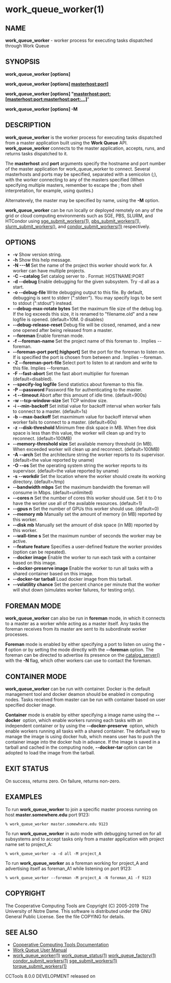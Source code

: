 






















# work_queue_worker(1)

## NAME
**work_queue_worker** - worker process for executing tasks
dispatched through Work Queue

## SYNOPSIS
****work_queue_worker [options] <masterhost> <port>****

****work_queue_worker [options] <masterhost:port]>****

****work_queue_worker [options] "<masterhost:port;[masterhost:port;masterhost:port;...]>****"

****work_queue_worker [options] -M <projectname>****

## DESCRIPTION

**work_queue_worker** is the worker process for executing tasks dispatched
from a master application built using the **Work Queue** API. **work_queue_worker**
connects to the master application, accepts, runs, and returns tasks dispatched to it.



The **masterhost** and **port** arguments specify the hostname and port
number of the master application for work_queue_worker to connect. Several
masterhosts and ports may be specified, separated with a semicolon (;), with the
worker connecting to any of the masters specified (When specifying multiple
masters, remember to escape the ; from shell interpretation, for example, using
quotes.)

Alternatevely, the master may be specified by name, using the **-M** option.



**work_queue_worker** can be run locally or deployed remotely on any of the
grid or cloud computing environments such as SGE, PBS, SLURM, and HTCondor using
[sge_submit_workers(1)](sge_submit_workers.md), [pbs_submit_workers(1)](pbs_submit_workers.md), [slurm_submit_workers()](slurm_submit_workers.md), and [condor_submit_workers(1)](condor_submit_workers.md) respectively.

## OPTIONS

- **-v** Show version string.
- **-h** Show this help message.
- **-N ---M <master-name>** Set the name of the project this worker should work for.  A worker can have multiple projects.
- **-C --catalog <catalog>** Set catalog server to <catalog>. Format: HOSTNAME:PORT
- **-d --debug <flag>** Enable debugging for the given subsystem. Try -d all as a start.
- **-o --debug-file <file>** Write debugging output to this file. By default, debugging is sent to stderr (":stderr"). You may specify logs to be sent to stdout (":stdout") instead.
- **--debug-max-rotate bytes** Set the maximum file size of the debug log.  If the log exceeds this size, it is renamed to "filename.old" and a new logfile is opened.  (default=10M. 0 disables)
- **--debug-release-reset** Debug file will be closed, renamed, and a new one opened after being released from a master.
- **--foreman** Enable foreman mode.
- **-f --foreman-name <name>** Set the project name of this foreman to <project>. Implies --foreman.
- **--foreman-port port[:highport]**  Set the port for the foreman to listen on.  If <highport> is specified the port is chosen from between <port> and <highport>. Implies --foreman.
- **-Z --foreman-port-file <file>** Select port to listen to at random and write to this file.  Implies --foreman.
- **-F --fast-abort <mult>** Set the fast abort multiplier for foreman (default=disabled).
- **--specify-log logfile** Send statistics about foreman to this file.
- **-P --password <pwfile>** Password file for authenticating to the master.
- **-t --timeout <time>** Abort after this amount of idle time. (default=900s)
- **-w --tcp-window-size <size>** Set TCP window size.
- **-i --min-backoff <time>** Set initial value for backoff interval when worker fails to connect to a master. (default=1s)
- **-b --max-backoff <time>** Set maxmimum value for backoff interval when worker fails to connect to a master. (default=60s)
- **-z --disk-threshold <size>** Minimum free disk space in MB. When free disk space is less than this value, the worker will clean up and try to reconnect. (default=100MB)
- **--memory-threshold size** Set available memory threshold (in MB). When exceeded worker will clean up and reconnect. (default=100MB)
- **-A --arch <arch>** Set the architecture string the worker reports to its supervisor. (default=the value reported by uname)
- **-O --os <os>** Set the operating system string the worker reports to its supervisor. (default=the value reported by uname)
- **-s --workdir <path>** Set the location where the worker should create its working directory. (default=/tmp)
- **--bandwidth mbps** Set the maximum bandwidth the foreman will consume in Mbps. (default=unlimited)
- **--cores n** Set the number of cores this worker should use.  Set it to 0 to have the worker use all of the available resources. (default=1)
- **--gpus n** Set the number of GPUs this worker should use. (default=0)
- **--memory mb** Manually set the amount of memory (in MB) reported by this worker.
- **--disk mb** Manually set the amount of disk space (in MB) reported by this worker.
- **--wall-time s** Set the maximum number of seconds the worker may be active.
- **--feature feature** Specifies a user-defined feature the worker provides (option can be repeated).
- **--docker image**  Enable the worker to run each task with a container based on this image.
- **--docker-preserve image**  Enable the worker to run all tasks with a shared container based on this image.
- **--docker-tar tarball**  Load docker image from this tarball.
- **--volatility chance** Set the percent chance per minute that the worker will shut down (simulates worker failures, for testing only).


## FOREMAN MODE

**work_queue_worker** can also be run in **foreman** mode, in which it connects to a
master as a worker while acting as a master itself.  Any tasks the foreman receives from
its master are sent to its subordinate worker processes.



**Foreman** mode is enabled by either specifying a port to listen on using the **-f <port>** option or by
setting the mode directly with the **--foreman** option.  The foreman can be directed to advertise its
presence on the [catalog_server()](catalog_server.md) with the **-N <project name>** flag, which other workers can use to
contact the foreman.

## CONTAINER MODE
**work_queue_worker** can be run with container. Docker is the default management tool and docker deamon should be enabled
in computing nodes. Tasks received from master can be run with container based on user specified docker image.



**Container** mode is enable by either specifying a image name using the **--docker <image>** option, which enable workers
running each tasks with an independent container or by using the **--docker-preserve <image>** option, which enable workers
running all tasks with a shared container. The default way to manage the image is using docker hub, which means user
has to push the container image into the docker hub in advance. If the image is saved in a tarball and cached in the
computing node, **--docker-tar <tarball>** option can be adopted to load the image from the tarball.

## EXIT STATUS
On success, returns zero.  On failure, returns non-zero.

## EXAMPLES

To run **work_queue_worker** to join a specific master process running on host **master.somewhere.edu** port 9123:
```
% work_queue_worker master.somewhere.edu 9123
```

To run **work_queue_worker** in auto mode with debugging turned on for all subsystems and
to accept tasks only from a master application with project name set to project_A:
```
% work_queue_worker -a -d all -M project_A
```

To run **work_queue_worker** as a foreman working for project_A and advertising itself as foreman_A1 while listening on port 9123:
```
% work_queue_worker --foreman -M project_A -N foreman_A1 -f 9123
```

## COPYRIGHT

The Cooperative Computing Tools are Copyright (C) 2005-2019 The University of Notre Dame.  This software is distributed under the GNU General Public License.  See the file COPYING for details.

## SEE ALSO


- [Cooperative Computing Tools Documentation]("../index.html")
- [Work Queue User Manual]("../workqueue.html")
- [work_queue_worker(1)](work_queue_worker.md) [work_queue_status(1)](work_queue_status.md) [work_queue_factory(1)](work_queue_factory.md) [condor_submit_workers(1)](condor_submit_workers.md) [sge_submit_workers(1)](sge_submit_workers.md) [torque_submit_workers(1)](torque_submit_workers.md) 


CCTools 8.0.0 DEVELOPMENT released on 
